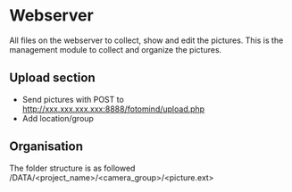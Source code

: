 # Webserver

All files on the webserver to collect, show and edit the pictures.
This is the management module to collect and organize the pictures.

## Upload section
- Send pictures with POST to http://xxx.xxx.xxx.xxx:8888/fotomind/upload.php
- Add location/group 

## Organisation
The folder structure is as followed /DATA/<project_name>/<camera_group>/<picture.ext>